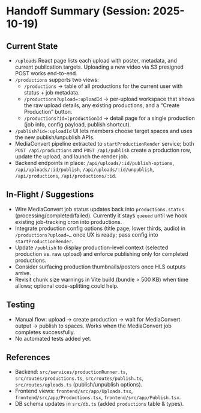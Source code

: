 # Handoff Summary (Session: 2025-10-19)

## Current State
- `/uploads` React page lists each upload with poster, metadata, and current publication targets. Uploading a new video via S3 presigned POST works end-to-end.
- `/productions` supports two views:
  * `/productions` → table of all productions for the current user with status + job metadata.
  * `/productions?upload=:uploadId` → per-upload workspace that shows the raw upload details, any existing productions, and a “Create Production” button.
  * `/productions?id=:productionId` → detail page for a single production (job info, config payload, publish shortcut).
- `/publish?id=:uploadId` UI lets members choose target spaces and uses the new publish/unpublish APIs.
- MediaConvert pipeline extracted to `startProductionRender` service; both `POST /api/productions` and `POST /api/publish` create a production row, update the upload, and launch the render job.
- Backend endpoints in place: `/api/uploads/:id/publish-options`, `/api/uploads/:id/publish`, `/api/uploads/:id/unpublish`, `/api/productions`, `/api/productions/:id`.

## In-Flight / Suggestions
- Wire MediaConvert job status updates back into `productions.status` (processing/completed/failed). Currently it stays `queued` until we hook existing job-tracking cron into productions.
- Integrate production config options (title page, lower thirds, audio) in `/productions?upload=…` once UX is ready; pass config into `startProductionRender`.
- Update `/publish` to display production-level context (selected production vs. raw upload) and enforce publishing only for completed productions.
- Consider surfacing production thumbnails/posters once HLS outputs arrive.
- Revisit chunk size warnings in Vite build (bundle > 500 KB) when time allows; optional code-splitting could help.

## Testing
- Manual flow: upload → create production → wait for MediaConvert output → publish to spaces. Works when the MediaConvert job completes successfully.
- No automated tests added yet.

## References
- Backend: `src/services/productionRunner.ts`, `src/routes/productions.ts`, `src/routes/publish.ts`, `src/routes/uploads.ts` (publish/unpublish options).
- Frontend views: `frontend/src/app/Uploads.tsx`, `frontend/src/app/Productions.tsx`, `frontend/src/app/Publish.tsx`.
- DB schema updates in `src/db.ts` (added `productions` table & types).

